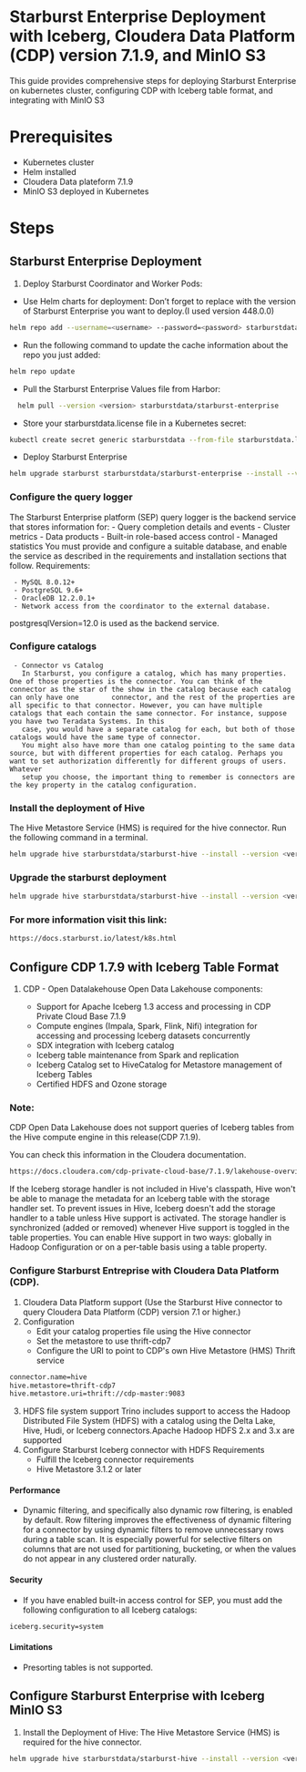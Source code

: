 # Starburst Enterprise Deployment with Iceberg, Cloudera Data Platform (CDP) version 7.1.9, and MinIO S3

This guide provides comprehensive steps for deploying Starburst Enterprise on kubernetes cluster, configuring CDP with Iceberg table format, and integrating with MinIO S3

# Prerequisites

- Kubernetes cluster
- Helm installed
- Cloudera Data plateform 7.1.9
- MinIO S3 deployed in Kubernetes

# Steps

## Starburst Enterprise Deployment

1.  Deploy Starburst Coordinator and Worker Pods:

- Use Helm charts for deployment:
  Don’t forget to replace <version> with the version of Starburst Enterprise you want to deploy.(I used version 448.0.0)

```sh
helm repo add --username=<username> --password=<password> starburstdata https://harbor.starburstdata.net/chartrepo/starburstdata
```

- Run the following command to update the cache information about the repo you just added:

```sh
helm repo update
```

- Pull the Starburst Enterprise Values file from Harbor:

```sh
  helm pull --version <version> starburstdata/starburst-enterprise
```

- Store your starburstdata.license file in a Kubernetes secret:

```sh
kubectl create secret generic starburstdata --from-file starburstdata.license
```

- Deploy Starburst Enterprise

```sh
helm upgrade starburst starburstdata/starburst-enterprise --install --version <version> --values registry-access.yaml --values error-stop-sep-cluster.yaml
```

### Configure the query logger
  
   The Starburst Enterprise platform (SEP) query logger is the backend service that stores information for:
     - Query completion details and events
     - Cluster metrics
     - Data products
     - Built-in role-based access control
     - Managed statistics
   You must provide and configure a suitable database, and enable the service as described in the requirements and installation sections that follow.
   Requirements:

     - MySQL 8.0.12+
     - PostgreSQL 9.6+
     - OracleDB 12.2.0.1+
     - Network access from the coordinator to the external database.
       
   postgresqlVersion=12.0 is used as the backend service.
       
 ### Configure catalogs
   
     - Connector vs Catalog
       In Starburst, you configure a catalog, which has many properties. One of those properties is the connector. You can think of the connector as the star of the show in the catalog because each catalog can only have one        connector, and the rest of the properties are all specific to that connector. However, you can have multiple catalogs that each contain the same connector. For instance, suppose you have two Teradata Systems. In this 
       case, you would have a separate catalog for each, but both of those catalogs would have the same type of connector.
       You might also have more than one catalog pointing to the same data source, but with different properties for each catalog. Perhaps you want to set authorization differently for different groups of users. Whatever 
       setup you choose, the important thing to remember is connectors are the key property in the catalog configuration.
       
### Install the deployment of Hive   

   The Hive Metastore Service (HMS) is required for the hive connector. 
   Run the following command in a terminal.
   
   ```sh
helm upgrade hive starburstdata/starburst-hive --install --version <version> --values registry-access.yaml --values base-hive.yaml
   ```

### Upgrade the starburst deployment

  ```sh
helm upgrade hive starburstdata/starburst-hive --install --version <version> --values registry-access.yaml --values base-hive.yaml
  ```

### For more information visit this link:

```sh
https://docs.starburst.io/latest/k8s.html
```

## Configure CDP 1.7.9 with Iceberg Table Format

1.  CDP - Open Datalakehouse
    Open Data Lakehouse components:
    
    - Support for Apache Iceberg 1.3 access and processing in CDP Private Cloud Base 7.1.9
    - Compute engines (Impala, Spark, Flink, Nifi) integration for accessing and processing Iceberg datasets concurrently
    - SDX integration with Iceberg catalog
    - Iceberg table maintenance from Spark and replication
    - Iceberg Catalog set to HiveCatalog for Metastore management of Iceberg Tables
    - Certified HDFS and Ozone storage

### Note:

CDP Open Data Lakehouse does not support queries of Iceberg tables from the Hive compute engine in this release(CDP 7.1.9).

You can check this information in the Cloudera documentation.
```sh
https://docs.cloudera.com/cdp-private-cloud-base/7.1.9/lakehouse-overview/topics/private-cloud-open-data-lakehouse.html
```
If the Iceberg storage handler is not included in Hive's classpath, Hive won't be able to manage the metadata for an Iceberg table with the storage handler set. To prevent issues in Hive, Iceberg doesn't add the storage handler to a table unless Hive support is activated. The storage handler is synchronized (added or removed) whenever Hive support is toggled in the table properties. You can enable Hive support in two ways: globally in Hadoop Configuration or on a per-table basis using a table property.

### Configure Starburst Entreprise with Cloudera Data Platform (CDP).

1.  Cloudera Data Platform support (Use the Starburst Hive connector to query Cloudera Data Platform (CDP) version 7.1 or higher.)
2.  Configuration
    - Edit your catalog properties file using the Hive connector
    - Set the metastore to use thrift-cdp7
    - Configure the URI to point to CDP's own Hive Metastore (HMS) Thrift service

```sh
connector.name=hive
hive.metastore=thrift-cdp7
hive.metastore.uri=thrift://cdp-master:9083
```

3.  HDFS file system support
    Trino includes support to access the Hadoop Distributed File System (HDFS) with a catalog using the Delta Lake, Hive, Hudi, or Iceberg connectors.Apache Hadoop HDFS 2.x and 3.x are supported
4.  Configure Starburst Iceberg connector with HDFS
    Requirements
    - Fulfill the Iceberg connector requirements
    - Hive Metastore 3.1.2 or later

#### Performance

- Dynamic filtering, and specifically also dynamic row filtering, is enabled by default. Row filtering improves the effectiveness of dynamic filtering for a connector by using dynamic filters to remove unnecessary rows during a table scan. It is especially powerful for selective filters on columns that are not used for partitioning, bucketing, or when the values do not appear in any clustered order naturally.

#### Security

- If you have enabled built-in access control for SEP, you must add the following configuration to all Iceberg catalogs:

```sh
iceberg.security=system
```

#### Limitations

- Presorting tables is not supported.

## Configure Starburst Enterprise with Iceberg MinIO S3

1. Install the Deployment of Hive:
   The Hive Metastore Service (HMS) is required for the hive connector.

```sh
helm upgrade hive starburstdata/starburst-hive --install --version <version> --values registry-access.yaml --values base-hive.yaml
```

